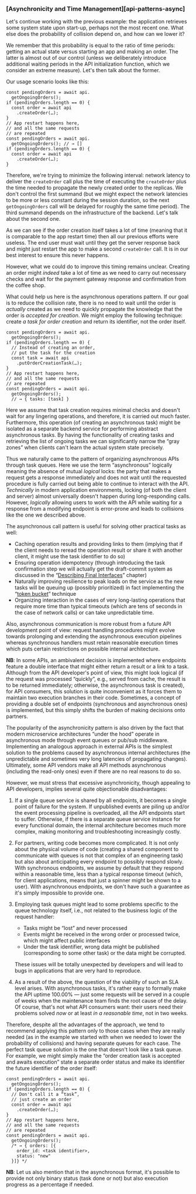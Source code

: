 ### [Asynchronicity and Time Management][api-patterns-async]

Let's continue working with the previous example: the application retrieves some system state upon start-up, perhaps not the most recent one. What else does the probability of collision depend on, and how can we lower it?

We remember that this probability is equal to the ratio of time periods: getting an actual state versus starting an app and making an order. The latter is almost out of our control (unless we deliberately introduce additional waiting periods in the API initialization function, which we consider an extreme measure). Let's then talk about the former.

Our usage scenario looks like this:

```
const pendingOrders = await api.
  getOngoingOrders();
if (pendingOrders.length == 0) {
  const order = await api
    .createOrder(…);
}
// App restart happens here,
// and all the same requests
// are repeated
const pendingOrders = await api.
  getOngoingOrders(); // → []
if (pendingOrders.length == 0) {
  const order = await api
    .createOrder(…);
}
```

Therefore, we're trying to minimize the following interval: network latency to deliver the `createOrder` call plus the time of executing the `createOrder` plus the time needed to propagate the newly created order to the replicas. We don't control the first summand (but we might expect the network latencies to be more or less constant during the session duration, so the next `getOngoingOrders` call will be delayed for roughly the same time period). The third summand depends on the infrastructure of the backend. Let's talk about the second one.

As we can see if the order creation itself takes a lot of time (meaning that it is comparable to the app restart time) then all our previous efforts were useless. The end user must wait until they get the server response back and might just restart the app to make a second `createOrder` call. It is in our best interest to ensure this never happens.

However, what we could do to improve this timing remains unclear. Creating an order might *indeed* take a lot of time as we need to carry out necessary checks and wait for the payment gateway response and confirmation from the coffee shop.

What could help us here is the asynchronous operations pattern. If our goal is to reduce the collision rate, there is no need to wait until the order is *actually* created as we need to quickly propagate the knowledge that the order is *accepted for creation*. We might employ the following technique: create *a task for order creation* and return its identifier, not the order itself.

```
const pendingOrders = await api.
  getOngoingOrders();
if (pendingOrders.length == 0) {
  // Instead of creating an order,
  // put the task for the creation
  const task = await api
    .putOrderCreationTask(…);
}
// App restart happens here,
// and all the same requests
// are repeated
const pendingOrders = await api.
  getOngoingOrders(); 
  // → { tasks: [task] }
```

Here we assume that task creation requires minimal checks and doesn't wait for any lingering operations, and therefore, it is carried out much faster. Furthermore, this operation (of creating an asynchronous task) might be isolated as a separate backend service for performing abstract asynchronous tasks. By having the functionality of creating tasks and retrieving the list of ongoing tasks we can significantly narrow the “gray zones” when clients can't learn the actual system state precisely.

Thus we naturally came to the pattern of organizing asynchronous APIs through task queues. Here we use the term “asynchronous” logically meaning the absence of mutual *logical* locks: the party that makes a request gets a response immediately and does not wait until the requested procedure is fully carried out being able to continue to interact with the API. *Technically* in modern application environments, locking (of both the client and server) almost universally doesn't happen during long-responding calls. However, *logically* allowing users to work with the API while waiting for a response from a modifying endpoint is error-prone and leads to collisions like the one we described above.

The asynchronous call pattern is useful for solving other practical tasks as well:
  * Caching operation results and providing links to them (implying that if the client needs to reread the operation result or share it with another client, it might use the task identifier to do so)
  * Ensuring operation idempotency (through introducing the task confirmation step we will actually get the draft-commit system as discussed in the “[Describing Final Interfaces](#api-design-describing-interfaces)” chapter)
  * Naturally improving resilience to peak loads on the service as the new tasks will be queuing up (possibly prioritized) in fact implementing the “[token bucket](https://en.wikipedia.org/wiki/Token_bucket)” technique
  * Organizing interaction in the cases of very long-lasting operations that require more time than typical timeouts (which are tens of seconds in the case of network calls) or can take unpredictable time.

Also, asynchronous communication is more robust from a future API development point of view: request handling procedures might evolve towards prolonging and extending the asynchronous execution pipelines whereas synchronous handlers must retain reasonable execution times which puts certain restrictions on possible internal architecture.

**NB**: In some APIs, an ambivalent decision is implemented where endpoints feature a double interface that might either return a result or a link to a task. Although from the API developer's point of view, this might look logical (if the request was processed “quickly”, e.g., served from cache, the result is to be returned immediately; otherwise, the asynchronous task is created), for API consumers, this solution is quite inconvenient as it forces them to maintain two execution branches in their code. Sometimes, a concept of providing a double set of endpoints (synchronous and asynchronous ones) is implemented, but this simply shifts the burden of making decisions onto partners.

The popularity of the asynchronicity pattern is also driven by the fact that modern microservice architectures “under the hood” operate in asynchronous mode through event queues or pub/sub middleware. Implementing an analogous approach in external APIs is the simplest solution to the problems caused by asynchronous internal architectures (the unpredictable and sometimes very long latencies of propagating changes). Ultimately, some API vendors make all API methods asynchronous (including the read-only ones) even if there are no real reasons to do so.

However, we must stress that excessive asynchronicity, though appealing to API developers, implies several quite objectionable disadvantages:

  1. If a single queue service is shared by all endpoints, it becomes a single point of failure for the system. If unpublished events are piling up and/or the event processing pipeline is overloaded, all the API endpoints start to suffer. Otherwise, if there is a separate queue service instance for every functional domain, the internal architecture becomes much more complex, making monitoring and troubleshooting increasingly costly.
  2. For partners, writing code becomes more complicated. It is not only about the physical volume of code (creating a shared component to communicate with queues is not that complex of an engineering task) but also about anticipating every endpoint to possibly respond slowly. With synchronous endpoints, we assume by default that they respond within a reasonable time, less than a typical response timeout (which, for client applications, means that just a spinner might be shown to a user). With asynchronous endpoints, we don't have such a guarantee as it's simply impossible to provide one.
  3. Employing task queues might lead to some problems specific to the queue technology itself, i.e., not related to the business logic of the request handler:
      * Tasks might be “lost” and never processed
      * Events might be received in the wrong order or processed twice, which might affect public interfaces
      * Under the task identifier, wrong data might be published (corresponding to some other task) or the data might be corrupted.

      These issues will be totally unexpected by developers and will lead to bugs in applications that are very hard to reproduce.
  4. As a result of the above, the question of the viability of such an SLA level arises. With asynchronous tasks, it's rather easy to formally make the API uptime 100.00% — just some requests will be served in a couple of weeks when the maintenance team finds the root cause of the delay. Of course, that's not what API consumers want: their users need their problems solved *now* or at least *in a reasonable time*, not in two weeks.

Therefore, despite all the advantages of the approach, we tend to recommend applying this pattern only to those cases when they are really needed (as in the example we started with when we needed to lower the probability of collisions) and having separate queues for each case. The perfect task queue solution is the one that doesn't look like a task queue. For example, we might simply make the “order creation task is accepted and awaits execution” state a separate order status and make its identifier the future identifier of the order itself:

```
const pendingOrders = await api.
  getOngoingOrders();
if (pendingOrders.length == 0) {
  // Don't call it a “task”,
  // just create an order
  const order = await api
    .createOrder(…);
}
// App restart happens here,
// and all the same requests
// are repeated
const pendingOrders = await api.
  getOngoingOrders(); 
  /* → { orders: [{
    order_id: <task identifier>,
    status: "new"
  }]} */
```

**NB**: Let us also mention that in the asynchronous format, it's possible to provide not only binary status (task done or not) but also execution progress as a percentage if needed.